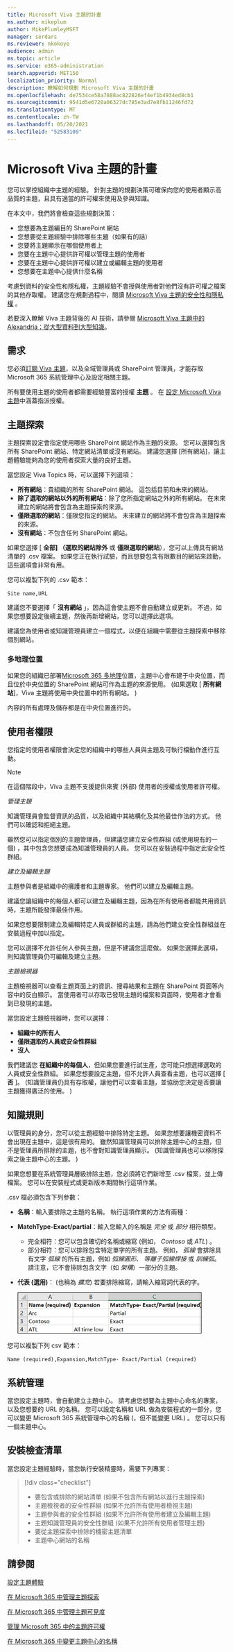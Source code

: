 ```yaml
---
title: Microsoft Viva 主題的計畫
ms.author: mikeplum
author: MikePlumleyMSFT
manager: serdars
ms.reviewer: nkokoye
audience: admin
ms.topic: article
ms.service: o365-administration
search.appverid: MET150
localization_priority: Normal
description: 瞭解如何規劃 Microsoft Viva 主題的計畫
ms.openlocfilehash: de7534ce58a7888ac822826ef4ef1b4934ed8cb1
ms.sourcegitcommit: 9541d5e6720a06327dc785e3ad7e8fb11246fd72
ms.translationtype: MT
ms.contentlocale: zh-TW
ms.lasthandoff: 05/20/2021
ms.locfileid: "52583109"
---
```

# <a name="plan-for-microsoft-viva-topics"></a>Microsoft Viva 主題的計畫

您可以掌控組織中主題的經驗。 針對主題的規劃決策可確保向您的使用者顯示高品質的主題，且具有適當的許可權來使用及參與知識。

在本文中，我們將會檢查這些規劃決策：

- 您想要為主題編目的 SharePoint 網站
- 您想要從主題經驗中排除哪些主題（如果有的話）
- 您要將主題顯示在哪個使用者上
- 您要在主題中心提供許可權以管理主題的使用者
- 您要在主題中心提供許可權以建立或編輯主題的使用者
- 您想要在主題中心提供什麼名稱

考慮到資料的安全性和隱私權，主題經驗不會授與使用者對他們沒有許可權之檔案的其他存取權。 建議您在規劃過程中，閱讀 [Microsoft Viva 主題的安全性和隱私權](topic-experiences-security-privacy.md) 。

若要深入瞭解 Viva 主題背後的 AI 技術，請參閱 [Microsoft Viva 主題中的 Alexandria：從大型資料到大型知識](https://www.microsoft.com/research/blog/alexandria-in-microsoft-viva-topics-from-big-data-to-big-knowledge)。

## <a name="requirements"></a>需求

您必須[訂閱 Viva 主題](https://www.microsoft.com/microsoft-viva/topics)，以及全域管理員或 SharePoint 管理員，才能存取 Microsoft 365 系統管理中心及設定相關主題。

所有要使用主題的使用者都需要經驗豐富的授權 **主題** 。 在 [設定 Microsoft Viva 主題](set-up-topic-experiences.md)中涵蓋指派授權。

## <a name="topic-discovery"></a>主題探索

主題探索設定會指定使用哪些 SharePoint 網站作為主題的來源。 您可以選擇包含所有 SharePoint 網站、特定網站清單或沒有網站。 建議您選擇 [所有網站]，讓主題體驗能夠為您的使用者探索大量的良好主題。

當您設定 Viva Topics 時，可以選擇下列選項：

- **所有網站**：貴組織的所有 SharePoint 網站。 這包括目前和未來的網站。
- **除了選取的網站以外的所有網站**：除了您所指定網站之外的所有網站。 在未來建立的網站將會包含為主題探索的來源。 
- **僅限選取的網站**：僅限您指定的網站。 未來建立的網站將不會包含為主題探索的來源。
- **沒有網站**：不包含任何 SharePoint 網站。

如果您選擇 [ **全部] （選取的網站除外** 或 **僅限選取的網站**），您可以上傳具有網站清單的 .csv 檔案。 如果您正在執行試驗，而且想要包含有限數目的網站來啟動，這些選項會非常有用。

您可以複製下列的 .csv 範本：

``` csv
Site name,URL
```

建議您不要選擇「 **沒有網站** 」，因為這會使主題不會自動建立或更新。 不過，如果您想要設定後續主題，然後再新增網站，您可以選擇此選項。

建議您為使用者或知識管理員建立一個程式，以便在組織中需要從主題探索中移除個別網站。

### <a name="multi-geo"></a>多地理位置

如果您的組織已部署[Microsoft 365 多地理](/microsoft-365/enterprise/microsoft-365-multi-geo)位置，主題中心會布建于中央位置，而且位於中央位置的 SharePoint 網站可作為主題的來源使用。  (如果選取 [ **所有網站**]，Viva 主題將使用中央位置中的所有網站。 ) 

內容的所有處理及儲存都是在中央位置進行的。

## <a name="user-permissions"></a>使用者權限

您指定的使用者權限會決定您的組織中的哪些人員與主題及可執行檔動作進行互動。

> [!Note] 
> 在這個階段中，Viva 主題不支援提供來賓 (外部) 使用者的授權或使用者許可權。 

*管理主題*

知識管理員會監督資訊的品質，以及組織中其結構化及其他最佳作法的方式。 他們可以確認和拒絕主題。

雖然您可以指定個別的主題管理員，但建議您建立安全性群組 (或使用現有的一個) ，其中包含您想要成為知識管理員的人員。 您可以在安裝過程中指定此安全性群組。

*建立及編輯主題*

主題參與者是組織中的擁護者和主題專家。 他們可以建立及編輯主題。 

建議您讓組織中的每個人都可以建立及編輯主題，因為在所有使用者都能共用資訊時，主題所能發揮最佳作用。

如果您想要限制建立及編輯特定人員或群組的主題，請為他們建立安全性群組並在安裝過程中加以指定。

您可以選擇不允許任何人參與主題，但是不建議您這麼做。 如果您選擇此選項，則知識管理員仍可編輯及建立主題。

*主題檢視器*

主題檢視器可以查看主題頁面上的資訊、搜尋結果和主題在 SharePoint 頁面等內容中的反白顯示。 當使用者可以存取已發現主題的檔案和頁面時，使用者才會看到已發現的主題。

當您設定主題檢視器時，您可以選擇：

- **組織中的所有人**
- **僅限選取的人員或安全性群組**
- **沒人**

我們建議您 **在組織中的每個人**，但如果您要進行試生產，您可能只想選擇選取的人員或安全性群組。 如果您想要設定主題，但不允許人員查看主題，也可以選擇 [ **否** ]。  (知識管理員仍具有存取權，讓他們可以查看主題，並協助您決定是否要讓主題獲得廣泛的使用。 ) 

## <a name="knowledge-rules"></a>知識規則

以管理員的身分，您可以從主題經驗中排除特定主題。 如果您想要讓機密資料不會出現在主題中，這是很有用的。 雖然知識管理員可以排除主題中心的主題，但不是管理員所排除的主題，也不會對知識管理員顯示。  (知識管理員也可以移除探索之後主題中心的主題。 ) 

如果您想要在系統管理員層級排除主題，您必須將它們新增至 .csv 檔案，並上傳檔案。 您可以在安裝程式或更新版本期間執行這項作業。

.csv 檔必須包含下列參數：

- **名稱**：輸入要排除之主題的名稱。 執行這項作業的方法有兩種：
- **MatchType-Exact/partial**：輸入您輸入的名稱是 *完全* 或 *部分* 相符類型。
    - 完全相符：您可以包含確切的名稱或縮寫 (例如， *Contoso* 或 *ATL*) 。
    - 部分相符：您可以排除包含特定單字的所有主題。  例如， *弧線* 會排除具有文字 *弧線* 的所有主題，例如 *弧線圓形*、 *等離子弧線焊接* 或 *訓練弧*。請注意，它不會排除包含文字（如 *架構*）一部分的主題。
- **代表 (選用)**： (也稱為 *擴充*) 若要排除縮寫，請輸入縮寫詞代表的字。

    ![排除 CSV 範本中的主題](../media/exclude-topics-csv.png) 

您可以複製下列 csv 範本：

``` csv
Name (required),Expansion,MatchType- Exact/Partial (required)
```

## <a name="administration"></a>系統管理

當您設定主題時，會自動建立主題中心。 請考慮您想要為主題中心命名的專案，以及您想要的 URL 的名稱。 您可以設定名稱和 URL 做為安裝程式的一部分，您可以變更 Microsoft 365 系統管理中心的名稱 (，但不能變更 URL) 。 您可以只有一個主題中心。

## <a name="setup-checklist"></a>安裝檢查清單

當您設定主題經驗時，當您執行安裝精靈時，需要下列專案：

> [!div class="checklist"]
> * 要包含或排除的網站清單 (如果不包含所有網站以進行主題探索)
> * 主題檢視者的安全性群組 (如果不允許所有使用者檢視主題)
> * 主題參與者的安全性群組 (如果不允許所有使用者建立及編輯主題)
> * 主題知識管理員的安全性群組 (如果不允許所有使用者管理主題)
> * 要從主題探索中排除的機密主題清單
> * 主題中心網站的名稱

## <a name="see-also"></a>請參閱

[設定主題體驗](set-up-topic-experiences.md)

[在 Microsoft 365 中管理主題探索](topic-experiences-discovery.md)

[在 Microsoft 365 中管理主題可見度](topic-experiences-knowledge-rules.md)

[管理 Microsoft 365 中的主題許可權](topic-experiences-user-permissions.md)

[在 Microsoft 365 中變更主題中心的名稱](topic-experiences-administration.md)
